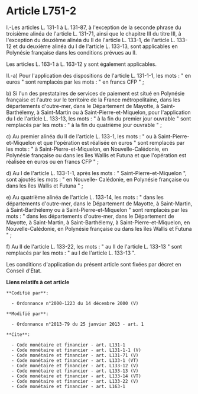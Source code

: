 # Article L751-2

I.-Les articles L. 131-1 à L. 131-87, à l'exception de la seconde phrase du troisième alinéa de l'article L. 131-71, ainsi
que le chapitre III du titre III, à l'exception du deuxième alinéa du II de l'article L. 133-1, de l'article L. 133-12 et du
deuxième alinéa du I de l'article L. 133-13, sont applicables en Polynésie française dans les conditions prévues au II. 

Les articles L. 163-1 à L. 163-12 y sont également applicables. 

II.-a) Pour l'application des dispositions de l'article L. 131-1-1, les mots : " en euros " sont remplacés par les mots : "
en francs CFP " ; 

b) Si l'un des prestataires de services de paiement est situé en Polynésie française et l'autre sur le territoire de la
France métropolitaine, dans les départements d'outre-mer, dans le Département de Mayotte, à Saint-Barthélemy, à Saint-Martin
ou à Saint-Pierre-et-Miquelon, pour l'application du I de l'article L. 133-13, les mots : " à la fin du premier jour ouvrable
" sont remplacés par les mots : " à la fin du quatrième jour ouvrable " ; 

c) Au premier alinéa du II de l'article L. 133-1, les mots : " ou à Saint-Pierre-et-Miquelon et que l'opération est réalisée
en euros " sont remplacés par les mots : " à Saint-Pierre-et-Miquelon, en Nouvelle-Calédonie, en Polynésie française ou dans
les îles Wallis et Futuna et que l'opération est réalisée en euros ou en francs CFP " ; 

d) Au I de l'article L. 133-1-1, après les mots : " Saint-Pierre-et-Miquelon ", sont ajoutés les mots : " en Nouvelle-
Calédonie, en Polynésie française ou dans les îles Wallis et Futuna " ; 

e) Au quatrième alinéa de l'article L. 133-14, les mots : " dans les départements d'outre-mer, dans le Département de
Mayotte, à Saint-Martin, à Saint-Barthélemy ou à Saint-Pierre-et-Miquelon " sont remplacés par les mots : " dans les
départements d'outre-mer, dans le Département de Mayotte, à Saint-Martin, à Saint-Barthélemy, à Saint-Pierre-et-Miquelon, en
Nouvelle-Calédonie, en Polynésie française ou dans les îles Wallis et Futuna " ; 

f) Au II de l'article L. 133-22, les mots : " au II de l'article L. 133-13 " sont remplacés par les mots : " au I de
l'article L. 133-13 ". 

Les conditions d'application du présent article sont fixées par décret en Conseil d'Etat.

**Liens relatifs à cet article**

	**Codifié par**:

	  - Ordonnance n°2000-1223 du 14 décembre 2000 (V)

	**Modifié par**:

	  - Ordonnance n°2013-79 du 25 janvier 2013 - art. 1

	**Cite**:

	  - Code monétaire et financier - art. L131-1
	  - Code monétaire et financier - art. L131-1-1 (V)
	  - Code monétaire et financier - art. L131-71 (V)
	  - Code monétaire et financier - art. L133-1 (VT)
	  - Code monétaire et financier - art. L133-12 (V)
	  - Code monétaire et financier - art. L133-13 (V)
	  - Code monétaire et financier - art. L133-14 (VT)
	  - Code monétaire et financier - art. L133-22 (V)
	  - Code monétaire et financier - art. L163-1
